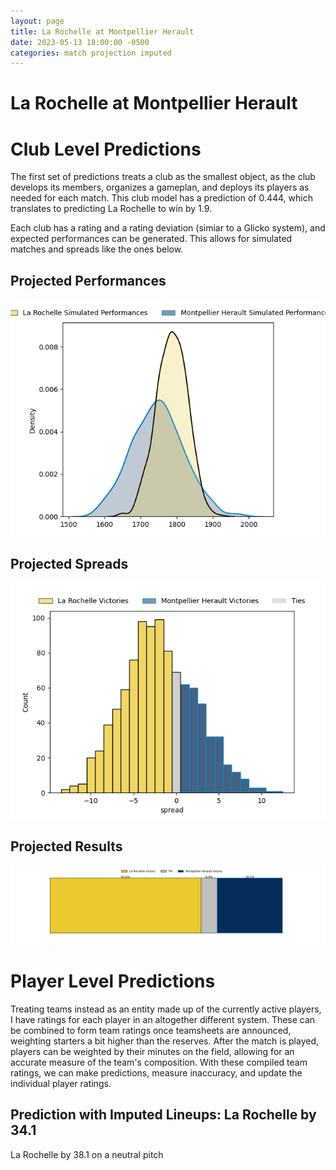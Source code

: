 ```yaml
---  
layout: page  
title: La Rochelle at Montpellier Herault  
date: 2023-05-13 18:00:00 -0500  
categories: match projection imputed  
---
```

# La Rochelle at Montpellier Herault

# Club Level Predictions


The first set of predictions treats a club as the smallest object, as the club develops its members, organizes a gameplan, and deploys its players as needed for each match. This club model has a prediction of 0.444, which translates to predicting La Rochelle to win by 1.9.

Each club has a rating and a rating deviation (simiar to a Glicko system), and expected performances can be generated. This allows for simulated matches and spreads like the ones below.
## Projected Performances


![Projected Performances](plots/performances_2023-05-13-MontpellierHerault-LaRochelle.png)
## Projected Spreads


![Projected Spreads](plots/spreads_2023-05-13-MontpellierHerault-LaRochelle.png)
## Projected Results


![Projected Results](plots/resultbar_2023-05-13-MontpellierHerault-LaRochelle.png)
# Player Level Predictions


Treating teams instead as an entity made up of the currently active players, I have ratings for each player in an altogether different system. These can be combined to form team ratings once teamsheets are announced, weighting starters a bit higher than the reserves. After the match is played, players can be weighted by their minutes on the field, allowing for an accurate measure of the team's composition. With these compiled team ratings, we can make predictions, measure inaccuracy, and update the individual player ratings.
## Prediction with Imputed Lineups: La Rochelle by 34.1


La Rochelle by 38.1 on a neutral pitch

